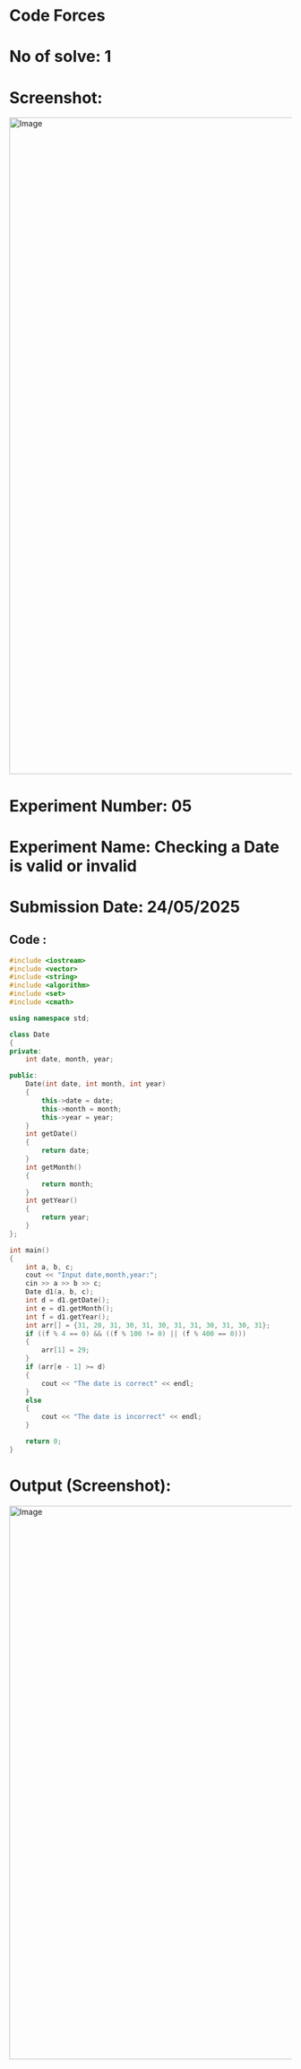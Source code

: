 # Code Forces
# No of solve: 1
# Screenshot:
<img width="1172" alt="Image" src="https://github.com/user-attachments/assets/17cf50ea-a338-485c-97d8-3fcab52bbb7b" />

# Experiment Number: 05
# Experiment Name: Checking a Date is valid or invalid
# Submission Date: 24/05/2025
## Code :
```C++
#include <iostream>
#include <vector>
#include <string>
#include <algorithm>
#include <set>
#include <cmath>

using namespace std;

class Date
{
private:
    int date, month, year;

public:
    Date(int date, int month, int year)
    {
        this->date = date;
        this->month = month;
        this->year = year;
    }
    int getDate()
    {
        return date;
    }
    int getMonth()
    {
        return month;
    }
    int getYear()
    {
        return year;
    }
};

int main()
{
    int a, b, c;
    cout << "Input date,month,year:";
    cin >> a >> b >> c;
    Date d1(a, b, c);
    int d = d1.getDate();
    int e = d1.getMonth();
    int f = d1.getYear();
    int arr[] = {31, 28, 31, 30, 31, 30, 31, 31, 30, 31, 30, 31};
    if ((f % 4 == 0) && ((f % 100 != 0) || (f % 400 == 0)))
    {
        arr[1] = 29;
    }
    if (arr[e - 1] >= d)
    {
        cout << "The date is correct" << endl;
    }
    else
    {
        cout << "The date is incorrect" << endl;
    }

    return 0;
}
```
# Output (Screenshot):
<img width="988" alt="Image" src="https://github.com/user-attachments/assets/cc32f4be-f5d3-44d9-8c04-32e48387b047" />
